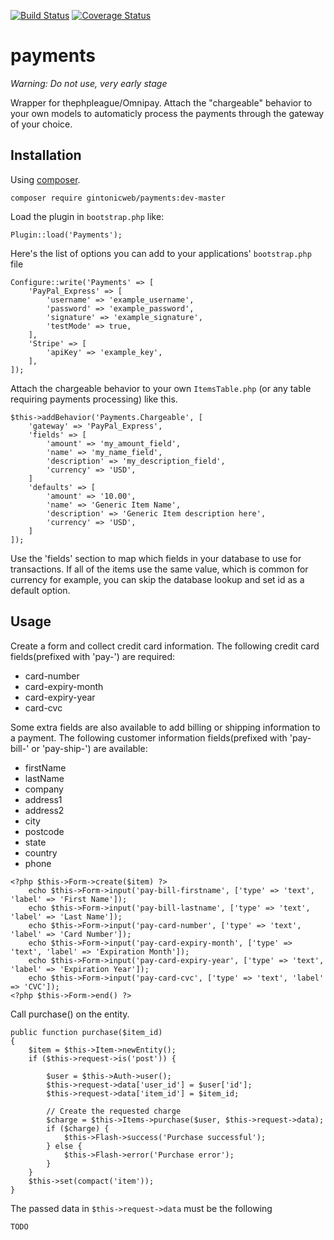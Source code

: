 [![Build Status](https://travis-ci.org/gintonicweb/payments.svg)](https://travis-ci.org/gintonicweb/payments)
[![Coverage Status](https://coveralls.io/repos/gintonicweb/payments/badge.svg?branch=master&service=github)](https://coveralls.io/github/gintonicweb/payments?branch=master)

# payments


*Warning: Do not use, very early stage*

Wrapper for thephpleague/Omnipay. Attach the "chargeable" behavior to your own 
models to automaticly process the payments through the gateway of your choice.


## Installation

Using [composer](http://getcomposer.org).

```
composer require gintonicweb/payments:dev-master
```

Load the plugin in ```bootstrap.php``` like:

```
Plugin::load('Payments');
```

Here's the list of options you can add to your applications' ```bootstrap.php```
file

```
Configure::write('Payments' => [
    'PayPal_Express' => [
        'username' => 'example_username',
        'password' => 'example_password',
        'signature' => 'example_signature',
        'testMode' => true,
    ],
    'Stripe' => [
        'apiKey' => 'example_key',
    ],
]);
```

Attach the chargeable behavior to your own ```ItemsTable.php``` (or any table
requiring payments processing) like this. 

```
$this->addBehavior('Payments.Chargeable', [
    'gateway' => 'PayPal_Express',
    'fields' => [
        'amount' => 'my_amount_field',
        'name' => 'my_name_field',
        'description' => 'my_description_field',
        'currency' => 'USD',
    ]
    'defaults' => [
        'amount' => '10.00',
        'name' => 'Generic Item Name',
        'description' => 'Generic Item description here',
        'currency' => 'USD',
    ]
]);
```

Use the 'fields' section to map which fields in your database to use for 
transactions. If all of the items use the same value, which is common for
currency for example, you can skip the database lookup and set id as a default 
option.

## Usage

Create a form and collect credit card information. The following credit card fields(prefixed with 'pay-') are required:  
* card-number
* card-expiry-month
* card-expiry-year
* card-cvc

Some extra fields are also available to add billing or shipping information to a payment. The following customer information fields(prefixed with 'pay-bill-' or 'pay-ship-') are available: 
* firstName
* lastName
* company
* address1
* address2
* city
* postcode
* state
* country
* phone

```
<?php $this->Form->create($item) ?>
    echo $this->Form->input('pay-bill-firstname', ['type' => 'text', 'label' => 'First Name']);
    echo $this->Form->input('pay-bill-lastname', ['type' => 'text', 'label' => 'Last Name']);
    echo $this->Form->input('pay-card-number', ['type' => 'text', 'label' => 'Card Number']);
    echo $this->Form->input('pay-card-expiry-month', ['type' => 'text', 'label' => 'Expiration Month']);
    echo $this->Form->input('pay-card-expiry-year', ['type' => 'text', 'label' => 'Expiration Year']);
    echo $this->Form->input('pay-card-cvc', ['type' => 'text', 'label' => 'CVC']);
<?php $this->Form->end() ?>
```


Call purchase() on the entity.
```
public function purchase($item_id)
{        
    $item = $this->Item->newEntity();
    if ($this->request->is('post')) {

        $user = $this->Auth->user();
        $this->request->data['user_id'] = $user['id'];
        $this->request->data['item_id'] = $item_id;
        
        // Create the requested charge
        $charge = $this->Items->purchase($user, $this->request->data);
        if ($charge) {
            $this->Flash->success('Purchase successful');
        } else {
            $this->Flash->error('Purchase error');
        }
    }
    $this->set(compact('item'));
}
```

The passed data in ```$this->request->data``` must be the following

```
TODO
```
